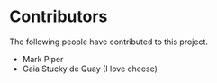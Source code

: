 # Contributors

The following people have contributed to this project.

* Mark Piper
* Gaia Stucky de Quay (I love cheese)
